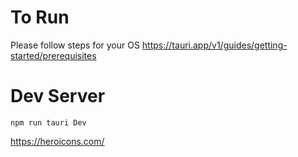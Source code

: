 # To Run 

Please follow steps for your OS https://tauri.app/v1/guides/getting-started/prerequisites

# Dev Server

```
npm run tauri Dev
```
https://heroicons.com/